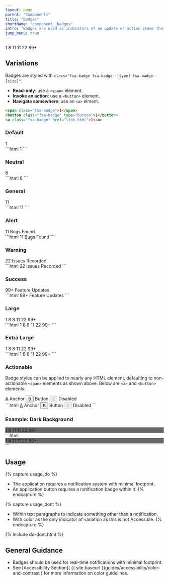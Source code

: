 ```yaml
---
layout: page
parent: "Components"
title: "Badges"
shortName: "component__badges"
intro: "Badges are used as indicators of an update or action items that have yet to be completed."
jump_menu: true
---
```


<div class="ds-preview">
  <span class="fsa-level">
    <span><span class="fsa-badge">1</span></span>
    <span><span class="fsa-badge fsa-badge--neutral">8</span></span>
    <span><span class="fsa-badge fsa-badge--general">11</span></span>
    <span><span class="fsa-badge fsa-badge--alert">11</span></span>
    <span><span class="fsa-badge fsa-badge--warning">22</span></span>
    <span><span class="fsa-badge fsa-badge--success">99+</span></span>
  </span>
</div>

## Variations

Badges are styled with `class="fsa-badge fsa-badge--[type] fsa-badge--[size]"`.

* **Read-only**: use a `<span>` element.
* **Invoke an action**: use a `<button>` element.
* **Navigate somewhere**: use an `<a>` elment.

```html
<span class="fsa-badge">1</span>
<button class="fsa-badge" type="button">1</button>
<a class="fsa-badge" href="link.html">1</a>
```

### Default

<div class="ds-preview">
  <span class="fsa-badge">1</span>
</div>
```html
<span class="fsa-badge">1</span>
```

### Neutral

<div class="ds-preview">
  <span class="fsa-badge fsa-badge--neutral">8</span>
</div>
```html
<span class="fsa-badge fsa-badge--neutral">8</span>
```

### General

<div class="ds-preview">
  <span class="fsa-badge fsa-badge--general">11</span>
</div>
```html
<span class="fsa-badge fsa-badge--general">11</span>
```

### Alert

<div class="ds-preview">
  <span class="fsa-badge fsa-badge--alert">11</span> Bugs Found
</div>
```html
<span class="fsa-badge fsa-badge--alert">11</span> Bugs Found
```

### Warning

<div class="ds-preview">
  <span class="fsa-badge fsa-badge--warning">22</span> Issues Recorded
</div>
```html
<span class="fsa-badge fsa-badge--warning">22</span> Issues Recorded
```

### Success

<div class="ds-preview">
  <span class="fsa-badge fsa-badge--success">99+</span> Feature Updates
</div>
```html
<span class="fsa-badge fsa-badge--success">99+</span> Feature Updates
```

### Large

<div class="ds-preview">
  <span class="fsa-level">
    <span><span class="fsa-badge fsa-badge--large">1</span></span>
    <span><span class="fsa-badge fsa-badge--large fsa-badge--neutral">8</span></span>
    <span><span class="fsa-badge fsa-badge--large fsa-badge--general">8</span></span>
    <span><span class="fsa-badge fsa-badge--large fsa-badge--alert">11</span></span>
    <span><span class="fsa-badge fsa-badge--large fsa-badge--warning">22</span></span>
    <span><span class="fsa-badge fsa-badge--large fsa-badge--success">99+</span></span>
  </span>
</div>
```html
<span class="fsa-level">
  <span><span class="fsa-badge fsa-badge--large">1</span></span>
  <span><span class="fsa-badge fsa-badge--large fsa-badge--neutral">8</span></span>
  <span><span class="fsa-badge fsa-badge--large fsa-badge--general">8</span></span>
  <span><span class="fsa-badge fsa-badge--large fsa-badge--alert">11</span></span>
  <span><span class="fsa-badge fsa-badge--large fsa-badge--warning">22</span></span>
  <span><span class="fsa-badge fsa-badge--large fsa-badge--success">99+</span></span>
</span>
```

### Extra Large

<div class="ds-preview">
  <span class="fsa-level">
    <span><span class="fsa-badge fsa-badge--extra-large">1</span></span>
    <span><span class="fsa-badge fsa-badge--extra-large fsa-badge--neutral">8</span></span>
    <span><span class="fsa-badge fsa-badge--extra-large fsa-badge--general">8</span></span>
    <span><span class="fsa-badge fsa-badge--extra-large fsa-badge--alert">11</span></span>
    <span><span class="fsa-badge fsa-badge--extra-large fsa-badge--warning">22</span></span>
    <span><span class="fsa-badge fsa-badge--extra-large fsa-badge--success">99+</span></span>
  </span>
</div>
```html
<span class="fsa-level">
  <span><span class="fsa-badge fsa-badge--extra-large">1</span></span>
  <span><span class="fsa-badge fsa-badge--extra-large fsa-badge--neutral">8</span></span>
  <span><span class="fsa-badge fsa-badge--extra-large fsa-badge--general">8</span></span>
  <span><span class="fsa-badge fsa-badge--extra-large fsa-badge--alert">11</span></span>
  <span><span class="fsa-badge fsa-badge--extra-large fsa-badge--warning">22</span></span>
  <span><span class="fsa-badge fsa-badge--extra-large fsa-badge--success">99+</span></span>
</span>
```

### Actionable

Badge styles can be applied to nearly any HTML element, defaulting to non-actionable `<span>` elements as shown above. Below are `<a>` and `<button>` elements:

<div class="ds-preview">
  <span class="fsa-level">
    <span><a class="fsa-badge" href="link.html">A</a> Anchor</span>
    <span><button class="fsa-badge" type="button">B</button> Button</span>
    <span><button class="fsa-badge" type="button" disabled="disabled">Z</button> Disabled</span>
  </span>
</div>
```html
<span class="fsa-level">
  <span><a class="fsa-badge" href="link.html">A</a> Anchor</span>
  <span><button class="fsa-badge" type="button">B</button> Button</span>
  <span><button class="fsa-badge" type="button" disabled="disabled">Z</button> Disabled</span>
</span>
```

### Example: Dark Background

<div class="ds-preview" style="background-color: #666;">
  <span class="fsa-level">
    <span><span class="fsa-badge">1</span></span>
    <span><span class="fsa-badge fsa-badge--neutral">8</span></span>
    <span><span class="fsa-badge fsa-badge--general">11</span></span>
    <span><span class="fsa-badge fsa-badge--alert">11</span></span>
    <span><span class="fsa-badge fsa-badge--warning">22</span></span>
    <span><span class="fsa-badge fsa-badge--success">99+</span></span>
  </span>
</div>
```html
<div style="background-color: #666;">
  <span class="fsa-level">
    <span><span class="fsa-badge">1</span></span>
    <span><span class="fsa-badge fsa-badge--neutral">8</span></span>
    <span><span class="fsa-badge fsa-badge--general">11</span></span>
    <span><span class="fsa-badge fsa-badge--alert">11</span></span>
    <span><span class="fsa-badge fsa-badge--warning">22</span></span>
    <span><span class="fsa-badge fsa-badge--success">99+</span></span>
  </span>
</div>
```

## Usage

{% capture usage_do %}
* The application requires a notification system with minimal footprint.
* An application button requires a notification badge within it.
{% endcapture %}

{% capture usage_dont %}
* Within text paragraphs to indicate something other than a notification.
* With color as the only indicator of variation as this is not Accessible.
{% endcapture %}

{% include do-dont.html %}

## General Guidance

* Badges should be used for real-time notifications with minimal footprint.
* See [Accessibility Section]( {{ site.baseurl }}guides/accessibility/color-and-contrast ) for more information on color guidelines.
